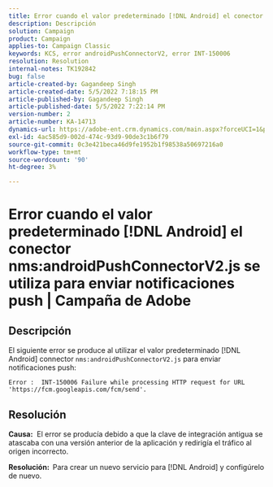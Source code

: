 ```yaml
---
title: Error cuando el valor predeterminado [!DNL Android] el conector nms:androidPushConnectorV2.js se utiliza para enviar notificaciones push | Campaña de Adobe
description: Descripción
solution: Campaign
product: Campaign
applies-to: Campaign Classic
keywords: KCS, error androidPushConnectorV2, error INT-150006
resolution: Resolution
internal-notes: TK192842
bug: false
article-created-by: Gagandeep Singh
article-created-date: 5/5/2022 7:18:15 PM
article-published-by: Gagandeep Singh
article-published-date: 5/5/2022 7:22:14 PM
version-number: 2
article-number: KA-14713
dynamics-url: https://adobe-ent.crm.dynamics.com/main.aspx?forceUCI=1&pagetype=entityrecord&etn=knowledgearticle&id=6036cf1a-a8cc-ec11-a7b5-6045bd00dd66
exl-id: 4ac585d9-002d-474c-93d9-90de3c1b6f79
source-git-commit: 0c3e421beca46d9fe1952b1f98538a50697216a0
workflow-type: tm+mt
source-wordcount: '90'
ht-degree: 3%

---
```


# Error cuando el valor predeterminado [!DNL Android] el conector nms:androidPushConnectorV2.js se utiliza para enviar notificaciones push | Campaña de Adobe

## Descripción




El siguiente error se produce al utilizar el valor predeterminado [!DNL Android] connector `nms:androidPushConnectorV2.js` para enviar notificaciones push:

```
Error :  INT-150006 Failure while processing HTTP request for URL 'https://fcm.googleapis.com/fcm/send'.
```

## Resolución


<b>Causa:</b>  El error se producía debido a que la clave de integración antigua se atascaba con una versión anterior de la aplicación y redirigía el tráfico al origen incorrecto.

<b>Resolución:  </b>Para crear un nuevo servicio para [!DNL Android] y configúrelo de nuevo.
